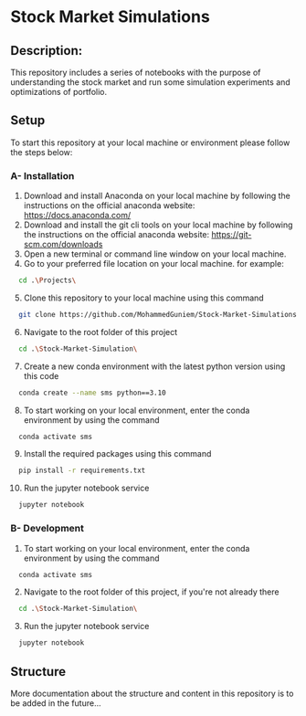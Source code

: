 # Stock Market Simulations

## Description:
This repository includes a series of notebooks with the purpose of understanding the stock market and run some simulation experiments and optimizations of portfolio.

## Setup
To start this repository at your local machine or environment please follow the steps below:

### A- Installation
  1) Download and install Anaconda on your local machine by following the instructions on the official anaconda website: https://docs.anaconda.com/
  2) Download and install the git cli tools on your local machine by following the instructions on the official anaconda website: https://git-scm.com/downloads
  3) Open a new terminal or command line window on your local machine.
  4) Go to your preferred file location on your local machine. for example:
  ```sh
    cd .\Projects\
  ```
  5) Clone this repository to your local machine using this command
  ```sh
    git clone https://github.com/MohammedGuniem/Stock-Market-Simulations.git
  ```
  6) Navigate to the root folder of this project
  ```sh
    cd .\Stock-Market-Simulation\
  ```
  7) Create a new conda environment with the latest python version using this code
  ```sh
    conda create --name sms python==3.10
  ```
  8) To start working on your local environment, enter the conda environment by using the command
  ```sh
    conda activate sms
  ```
  9) Install the required packages using this command
  ```sh
    pip install -r requirements.txt
  ```
  10) Run the jupyter notebook service
  ```sh
    jupyter notebook
  ```

### B- Development
  1) To start working on your local environment, enter the conda environment by using the command
  ```sh
    conda activate sms
  ```
  2) Navigate to the root folder of this project, if you're not already there
  ```sh
    cd .\Stock-Market-Simulation\
  ```
  3) Run the jupyter notebook service
  ```sh
    jupyter notebook
  ```

## Structure
More documentation about the structure and content in this repository is to be added in the future... 